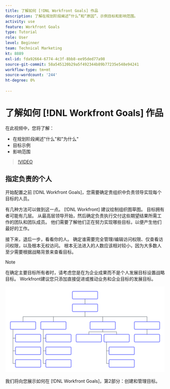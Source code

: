 ```yaml
---
title: 了解如何 [!DNL Workfront Goals] 作品
description: 了解在规划阶段阐述“什么”和“原因”、示例目标和影响范围。
activity: use
feature: Workfront Goals
type: Tutorial
role: User
level: Beginner
team: Technical Marketing
kt: 8889
exl-id: fda92664-6774-4c3f-8bb8-ee95ded77a98
source-git-commit: 58a545120b29a5f492344b89b77235e548e94241
workflow-type: tm+mt
source-wordcount: '244'
ht-degree: 0%

---
```


# 了解如何 [!DNL Workfront Goals] 作品

在此视频中，您将了解：

* 在规划阶段阐述&quot;什么&quot;和&quot;为什么&quot;
* 目标示例
* 影响范围

>[!VIDEO](https://video.tv.adobe.com/v/335183/?quality=12)

## 指定负责的个人

开始配置之前 [!DNL Workfront Goals]，您需要确定贵组织中负责领导实现每个目标的人员。

有几种方法可以做到这一点。 [!DNL Workfront] 建议绘制组织图草图。 目标拥有者可能有几层。 从最高层领导开始，然后确定负责执行交付这些期望结果所需工作的团队和团队成员。 他们需要了解他们正在努力实现哪些目标，以便产生他们最好的工作。

接下来，退后一步，看看你的人。 确定谁需要完全管理/编辑访问权限、仅查看访问权限，以及根本无权访问。 根本无法进入的人数应该相对较小，因为大多数人至少需要根据战略背景来查看目标。

>[!NOTE]
>
>在确定主要目标所有者时，请考虑您是在为企业成果而不是个人发展目标设置战略目标。 Workfront建议您只添加直接促进或推动业务和企业目标的发展目标。

![空白组织图](assets/01-workfront-goals-blank-org-chart.png)

我们将向您展示如何在 [!DNL Workfront Goals]，第2部分：创建和管理目标。

<!--
URL for part 2 reference above
-->
